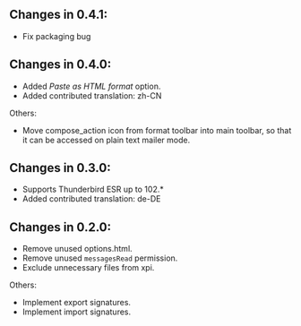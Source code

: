 ## Changes in 0.4.1:

- Fix packaging bug

## Changes in 0.4.0:

- Added _Paste as HTML format_ option.
- Added contributed translation: zh-CN

Others:

- Move compose_action icon from format toolbar into main toolbar, so that it can be accessed on plain text mailer mode.

## Changes in 0.3.0:

- Supports Thunderbird ESR up to 102.*
- Added contributed translation: de-DE

## Changes in 0.2.0:

- Remove unused options.html.
- Remove unused `messagesRead` permission.
- Exclude unnecessary files from xpi.

Others:

- Implement export signatures.
- Implement import signatures.
